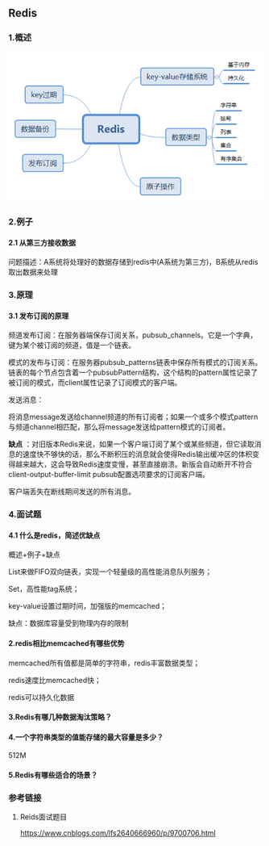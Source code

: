 ## Redis

### 1.概述

![](Redis-概述.png)

### 2.例子

#### 2.1 从第三方接收数据

问题描述：A系统将处理好的数据存储到redis中(A系统为第三方)，B系统从redis取出数据来处理





### 3.原理

#### 3.1 发布订阅的原理

频道发布订阅：在服务器端保存订阅关系，pubsub_channels。它是一个字典，键为某个被订阅的频道，值是一个链表。

模式的发布与订阅：在服务器pubsub_patterns链表中保存所有模式的订阅关系。链表的每个节点包含着一个pubsubPattern结构，这个结构的pattern属性记录了被订阅的模式，而client属性记录了订阅模式的客户端。

发送消息：

将消息message发送给channel频道的所有订阅者；如果一个或多个模式pattern与频道channel相匹配，那么将message发送给pattern模式的订阅者。

**缺点** ：对旧版本Redis来说，如果一个客户端订阅了某个或某些频道，但它读取消息的速度快不够快的话，那么不断积压的消息就会使得Redis输出缓冲区的体积变得越来越大，这会导致Redis速度变慢，甚至直接崩溃。新版会自动断开不符合client-output-buffer-limit pubsub配置选项要求的订阅客户端。

客户端丢失在断线期间发送的所有消息。



### 4.面试题

#### 4.1 什么是redis，简述优缺点

概述+例子+缺点

List来做FIFO双向链表，实现一个轻量级的高性能消息队列服务；

Set，高性能tag系统；

key-value设置过期时间，加强版的memcached；

缺点：数据库容量受到物理内存的限制

#### 2.redis相比memcached有哪些优势

memcached所有值都是简单的字符串，redis丰富数据类型；

redis速度比memcached快；

redis可以持久化数据

#### 3.Redis有哪几种数据淘汰策略？



#### 4.一个字符串类型的值能存储的最大容量是多少？

512M

#### 5.Redis有哪些适合的场景？





### 参考链接

1. Reids面试题目

   <https://www.cnblogs.com/lfs2640666960/p/9700706.html>

   